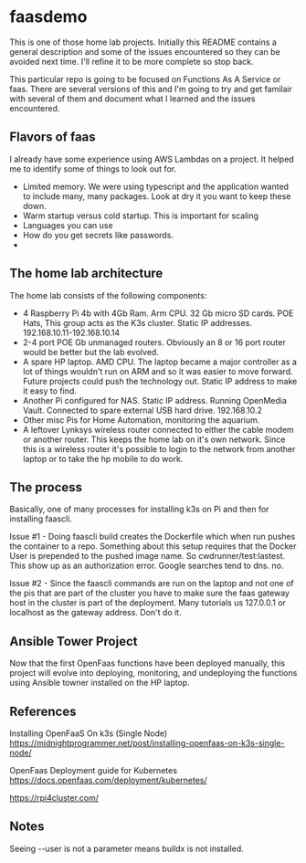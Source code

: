 # faasdemo
This is one of those home lab projects. Initially this README contains a general description and some of the issues encountered so they can be avoided next time. I'll refine it to be more complete so stop back.

This particular repo is going to be focused on Functions As A Service or faas. There are several versions of this and I'm going to try and get familair with several of them and document what I learned and the issues encountered. 

## Flavors of faas
I already have some experience using AWS Lambdas on a project. It helped me to identify some of things to look out for. 
- Limited memory. We were using typescript and the application wanted to include many, many packages. Look at dry it you want to keep these down. 
- Warm startup versus cold startup. This is important for scaling
- Languages you can use
- How do you get secrets like passwords.
- 

## The home lab architecture
The home lab consists of the following components:

- 4 Raspberry Pi 4b with 4Gb Ram. Arm CPU. 32 Gb micro SD cards. POE Hats, This group acts as the K3s cluster. Static IP addresses. 192.168.10.11-192.168.10.14
- 2-4 port POE Gb unmanaged routers. Obviously an 8 or 16 port router would be better but the lab evolved.
- A spare HP laptop. AMD CPU. The laptop became a major controller as a lot of things wouldn't run on ARM and so it was easier to move forward. 
Future projects could push the technology out. Static IP address to make it easy to find.
- Another Pi configured for NAS. Static IP address. Running OpenMedia Vault. Connected to spare external USB hard drive. 192.168.10.2
- Other misc Pis for Home Automation, monitoring the aquarium.
- A leftover Lynksys wireless router connected to either the cable modem or another router. This keeps the home lab on it's own network. Since this is a wireless router it's possible to login to the network from another laptop or to take the hp mobile to do work.


## The process
Basically, one of many processes for installing k3s on Pi and then for installing faascli. 

Issue #1 - Doing faascli build creates the Dockerfile which when run pushes the container to a repo. Something about this setup requires that the Docker User is prepended to the pushed image name. So cwdrunner/test:lastest. This show up as an authorization error. Google searches tend to dns. no. 

Issue #2 - Since the faascli commands are run on the laptop and not one of the pis that are part of the cluster you have to make sure the faas gateway host in the cluster is part of the deployment. Many tutorials us 127.0.0.1 or localhost as the gateway address. Don't do it. 

## Ansible Tower Project
Now that the first OpenFaas functions have been deployed manually, this project will evolve into deploying, monitoring, and undeploying the functions using Ansible towner installed on the HP laptop. 


## References
Installing OpenFaaS On k3s (Single Node) https://midnightprogrammer.net/post/installing-openfaas-on-k3s-single-node/

OpenFaas Deployment guide for Kubernetes https://docs.openfaas.com/deployment/kubernetes/

https://rpi4cluster.com/ 

## Notes
Seeing --user is not a parameter means buildx is not installed.
